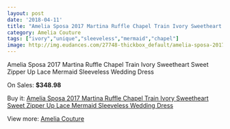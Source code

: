 ```yaml
---
layout: post
date: '2018-04-11'
title: "Amelia Sposa 2017 Martina Ruffle Chapel Train Ivory Sweetheart Sweet Zipper Up Lace Mermaid Sleeveless Wedding Dress"
category: Amelia Couture
tags: ["ivory","unique","sleeveless","mermaid","chapel"]
image: http://img.eudances.com/27748-thickbox_default/amelia-sposa-2017-martina-ruffle-chapel-train-ivory-sweetheart-sweet-zipper-up-lace-mermaid-sleeveless-wedding-dress.jpg
---
```

Amelia Sposa 2017 Martina Ruffle Chapel Train Ivory Sweetheart Sweet Zipper Up Lace Mermaid Sleeveless Wedding Dress

On Sales: **$348.98**
<a href="https://www.eudances.com/en/amelia-couture/9210-amelia-sposa-2017-martina-ruffle-chapel-train-ivory-sweetheart-sweet-zipper-up-lace-mermaid-sleeveless-wedding-dress.html"><amp-img layout="responsive" width="600" height="600" src="//img.eudances.com/27748-thickbox_default/amelia-sposa-2017-martina-ruffle-chapel-train-ivory-sweetheart-sweet-zipper-up-lace-mermaid-sleeveless-wedding-dress.jpg" alt="Amelia Sposa 2017 Martina Ruffle Chapel Train Ivory Sweetheart Sweet Zipper Up Lace Mermaid Sleeveless Wedding Dress 0" /></a>
<a href="https://www.eudances.com/en/amelia-couture/9210-amelia-sposa-2017-martina-ruffle-chapel-train-ivory-sweetheart-sweet-zipper-up-lace-mermaid-sleeveless-wedding-dress.html"><amp-img layout="responsive" width="600" height="600" src="//img.eudances.com/27752-thickbox_default/amelia-sposa-2017-martina-ruffle-chapel-train-ivory-sweetheart-sweet-zipper-up-lace-mermaid-sleeveless-wedding-dress.jpg" alt="Amelia Sposa 2017 Martina Ruffle Chapel Train Ivory Sweetheart Sweet Zipper Up Lace Mermaid Sleeveless Wedding Dress 1" /></a>
<a href="https://www.eudances.com/en/amelia-couture/9210-amelia-sposa-2017-martina-ruffle-chapel-train-ivory-sweetheart-sweet-zipper-up-lace-mermaid-sleeveless-wedding-dress.html"><amp-img layout="responsive" width="600" height="600" src="//img.eudances.com/27751-thickbox_default/amelia-sposa-2017-martina-ruffle-chapel-train-ivory-sweetheart-sweet-zipper-up-lace-mermaid-sleeveless-wedding-dress.jpg" alt="Amelia Sposa 2017 Martina Ruffle Chapel Train Ivory Sweetheart Sweet Zipper Up Lace Mermaid Sleeveless Wedding Dress 2" /></a>
<a href="https://www.eudances.com/en/amelia-couture/9210-amelia-sposa-2017-martina-ruffle-chapel-train-ivory-sweetheart-sweet-zipper-up-lace-mermaid-sleeveless-wedding-dress.html"><amp-img layout="responsive" width="600" height="600" src="//img.eudances.com/27750-thickbox_default/amelia-sposa-2017-martina-ruffle-chapel-train-ivory-sweetheart-sweet-zipper-up-lace-mermaid-sleeveless-wedding-dress.jpg" alt="Amelia Sposa 2017 Martina Ruffle Chapel Train Ivory Sweetheart Sweet Zipper Up Lace Mermaid Sleeveless Wedding Dress 3" /></a>
<a href="https://www.eudances.com/en/amelia-couture/9210-amelia-sposa-2017-martina-ruffle-chapel-train-ivory-sweetheart-sweet-zipper-up-lace-mermaid-sleeveless-wedding-dress.html"><amp-img layout="responsive" width="600" height="600" src="//img.eudances.com/27749-thickbox_default/amelia-sposa-2017-martina-ruffle-chapel-train-ivory-sweetheart-sweet-zipper-up-lace-mermaid-sleeveless-wedding-dress.jpg" alt="Amelia Sposa 2017 Martina Ruffle Chapel Train Ivory Sweetheart Sweet Zipper Up Lace Mermaid Sleeveless Wedding Dress 4" /></a>

Buy it: [Amelia Sposa 2017 Martina Ruffle Chapel Train Ivory Sweetheart Sweet Zipper Up Lace Mermaid Sleeveless Wedding Dress](https://www.eudances.com/en/amelia-couture/9210-amelia-sposa-2017-martina-ruffle-chapel-train-ivory-sweetheart-sweet-zipper-up-lace-mermaid-sleeveless-wedding-dress.html "Amelia Sposa 2017 Martina Ruffle Chapel Train Ivory Sweetheart Sweet Zipper Up Lace Mermaid Sleeveless Wedding Dress")

View more: [Amelia Couture](https://www.eudances.com/en/54-Amelia-Couture "Amelia Couture")